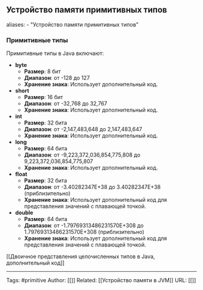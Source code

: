 ## Устройство памяти примитивных типов

aliases: 
	- "Устройство памяти примитивных типов"

### Примитивные типы
Примитивные типы в Java включают:
- **byte**
    - **Размер**: 8 бит
    - **Диапазон**: от -128 до 127
    - **Хранение знака**: Использует дополнительный код.
- **short**
    - **Размер**: 16 бит
    - **Диапазон**: от -32,768 до 32,767
    - **Хранение знака**: Использует дополнительный код.
- **int**
    - **Размер**: 32 бита
    - **Диапазон**: от -2,147,483,648 до 2,147,483,647
    - **Хранение знака**: Использует дополнительный код.
- **long**
    - **Размер**: 64 бита
    - **Диапазон**: от -9,223,372,036,854,775,808 до 9,223,372,036,854,775,807
    - **Хранение знака**: Использует дополнительный код.
- **float**
    - **Размер**: 32 бита
    - **Диапазон**: от -3.40282347E+38 до 3.40282347E+38 (приблизительно)
    - **Хранение знака**: Использует дополнительный код для представления значений с плавающей точкой.
- **double**
    - **Размер**: 64 бита
    - **Диапазон**: от -1.79769313486231570E+308 до 1.79769313486231570E+308 (приблизительно)
    - **Хранение знака**: Использует дополнительный код для представления значений с плавающей точкой.


[[Двоичное представления целочисленных типов в Java, дополнительный код]]

---
Tags: #primitive
Author: [[]]
Related: [[Устройство памяти в JVM]]
URL: [[]]

